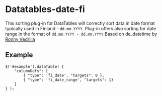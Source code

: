 # Datatables-date-fi

This sorting plug-in for DataTables will correctly sort data in date
format typically used in Finland - `dd.mm.YYYY`. Plug-in offers 
also sorting for date range in the format of `dd.mm.YYYY - dd.mm.YYYY`
Based on de_datetime by [Ronny Vedrilla](http://www.ambient-innovation.com)

## Example

	$('#example').dataTable( {
		"columnDefs": [
		    { "type": 'fi_date', "targets": 0 },
	        { "type": 'fi_date_range', "targets": 1}
        ]
    } );
    